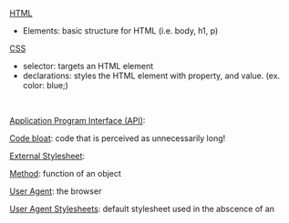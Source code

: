 <u>HTML</u>
-	Elements:  basic structure for HTML (i.e. body, h1, p)

<u>CSS</u> 
-	selector:  targets an HTML element
-	declarations:  styles the HTML element with property, and value. (ex. color: blue;)

<br>

<u>Application Program Interface (API)</u>:

<u>Code bloat</u>:  code that is perceived as unnecessarily long!

<u>External Stylesheet</u>:

<u>Method</u>: function of an object

<u>User Agent</u>:  the browser

<u>User Agent Stylesheets</u>:  default stylesheet used in the abscence of an 